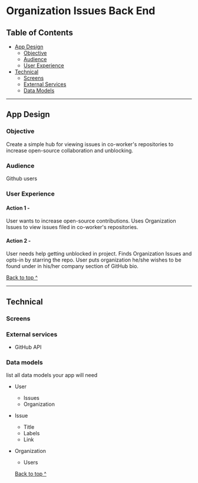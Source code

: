 # Organization Issues Back End

## Table of Contents
  * [App Design](#app-design)
    * [Objective](#objective)
    * [Audience](#audience)
    * [User Experience](#user-experience)
  * [Technical](#technical)
    * [Screens](#Screens)
    * [External Services](#external-services)
    * [Data Models](#external-services)



---
## App Design

### Objective

Create a simple hub for viewing issues in co-worker's repositories to increase
open-source collaboration and unblocking.

### Audience
Github users


### User Experience

#### Action 1 -   
User wants to increase open-source contributions. Uses Organization Issues to view issues filed in co-worker's repositories.


#### Action 2 -
User needs help getting unblocked in project.  Finds Organization Issues and opts-in by starring the repo. User puts organization he/she wishes to be found under in his/her company section of GitHub bio.

[Back to top ^](#)

---

## Technical


### Screens



### External services
* GitHub API





### Data models

list all data models your app will need
* User
    * Issues
    * Organization


* Issue
    * Title
    * Labels
    * Link


* Organization
    * Users


  [Back to top ^](#)
